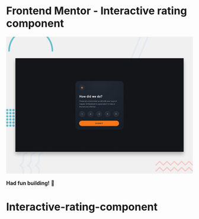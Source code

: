 # Frontend Mentor - Interactive rating component

![Design preview for the Interactive rating component coding challenge](./preview.jpg)


**Had fun building!** 🚀
# Interactive-rating-component
